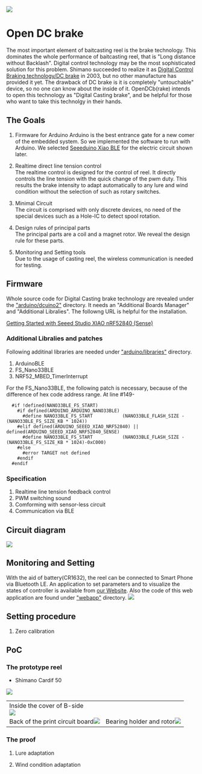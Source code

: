 <img src="img/logo.png" />

# Open DC brake
The most important element of baitcasting reel is the brake technology. This dominates the whole performance of baitcasting reel, that is "Long distance without Backlash".
Digital control technology may be the most sophisticated solution for this problem. Shimano succeeded to realize it as [Digital Control Braking technology/DC brake](https://www.youtube.com/watch?v=iy6fYpK1zhY) in 2003, but no other manufacture has provided it yet. The drawback of DC brake is it is completely "untouchable" device, so no one can know about the inside of it.
OpenDCb(rake) intends to open this technology as "Digital Casting brake", and be helpful for those who want to take this technolgy in their hands.

## The Goals

1. Firmware for Arduino
Arduino is the best entrance gate for a new comer of the embedded system. So we implemented the software to run with Arduino. We selected [Seeeduino Xiao BLE](https://www.seeedstudio.com/Seeed-XIAO-BLE-nRF52840-p-5201.html) for the electric circuit shown later.

2. Realtime direct line tension control  
The realtime control is designed for the control of reel. It directly controls the line tension with the quick change of the pwm duty. This results the brake intensity to adapt automatically to any lure and wind condition without the selection of such as rotary switches.

3. Minimal Circuit  
The circuit is comprised with only discrete devices, no need of the special devices such as a Hole-IC to detect spool rotation.

5. Design rules of principal parts  
The principal parts are a coil and a magnet rotor. We reveal the design rule for these parts.

6. Monitoring and Setting tools  
Due to the usage of casting reel, the wireless communication is needed for testing.

## Firmware
Whole source code for Digital Casting brake technology are revealed under the ["arduino/dcuino2"](arduino/) directory. It needs an "Additional Boards Manager" and "Additional Libralies". The followng URL is helpful for the installation.

[Getting Started with Seeed Studio XIAO nRF52840 (Sense)](https://wiki.seeedstudio.com/XIAO_BLE/)


### Additional Libralies and patches
Following additinal libraries are needed under ["arduino/libraries"](arduino/libraries) directory.
1. ArduinoBLE
2. FS_Nano33BLE
3. NRF52_MBED_TimerInterrupt

For the FS_Nano33BLE, the following patch is necessary, because of the difference of hex code address range.
At line #149-
~~~
  #if !defined(NANO33BLE_FS_START)
    #if defined(ARDUINO_ARDUINO_NANO33BLE)
      #define NANO33BLE_FS_START           (NANO33BLE_FLASH_SIZE - (NANO33BLE_FS_SIZE_KB * 1024))
    #elif defined(ARDUINO_SEEED_XIAO_NRF52840) || defined(ARDUINO_SEEED_XIAO_NRF52840_SENSE)
      #define NANO33BLE_FS_START           (NANO33BLE_FLASH_SIZE - (NANO33BLE_FS_SIZE_KB * 1024)-0xC000)
    #else
      #error TARGET not defined
    #endif
  #endif
~~~ 

### Specification
1. Realtime line tension feedback control
2. PWM switching sound
3. Comforming with sensor-less circuit
4. Communication via BLE

## Circuit diagram
<img src="img/Scheme.png" />

## Monitoring and Setting
With the aid of battery(CR1632), the reel can be connected to Smart Phone via Bluetooth LE. An application to set parameters and to visualize the states of controller is available from [our Website](https://www.c-able.ne.jp/~hirai551/dl/dciot.html). Also the code of this web application are found under ["webapp"](webapp/) directory.
<img src="img/fig03.png" />

## Setting procedure
1. Zero calibration

## PoC
### The prototype reel
- Shimano Cardif 50
<img src="img/fig01.png" />
<table>
<tr><td colspan="2">Inside the cover of B-side<br><img src="img/fig10.png" />
<tr><td>Back of the print circuit board<img src="img/fig11.png" />
<td>Bearing holder and rotor<img src="img/fig12.png" />
</table>

### The proof
1. Lure adaptation

2. Wind condition adaptation

